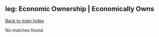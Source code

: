 
## leg: Economic Ownership | Economically Owns

[Back to main Index](README.md)

No matches found.
